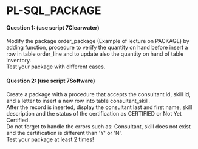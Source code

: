 # PL-SQL_PACKAGE

#### Question 1: (use script 7Clearwater)


Modify the package order_package (Example of lecture on PACKAGE) by adding 
function, procedure to verify the quantity on hand before insert a row in 
table order_line and to update also the quantity on hand of table inventory.
<br>Test your package with different cases.


#### Question 2: (use script 7Software)
Create a package with a procedure that accepts the consultant id, skill id, and a
letter to insert a new row into table consultant_skill.
<br>After the record is inserted, display the consultant last and first name, 
skill description and the status of the certification as CERTIFIED or Not Yet Certified.
<br>Do not forget to handle the errors such as: Consultant, skill does not exist and 
the certification is different than 'Y' or 'N'.
<br>Test your package at least 2 times!
